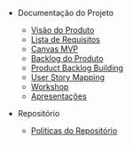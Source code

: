 - Documentação do Projeto
    - [Visão do Produto](./wiki/visão_produto.md)
    - [Lista de Requisitos](./wiki/lista_requisitos.md)
    - [Canvas MVP](./wiki/canvas_mvp.md)
    - [Backlog do Produto](./wiki/backlog.md)
    - [Product Backlog Building](./wiki/pbb.md)
    - [User Story Mapping](./wiki/user_story_mapping.md)
    - [Workshop](./wiki/Workshop.md)
    - [Apresentações](./wiki/apresentacoes.md)
    
    
- Repositório
    - [Políticas do Repositório](./politicas/policies.md)
